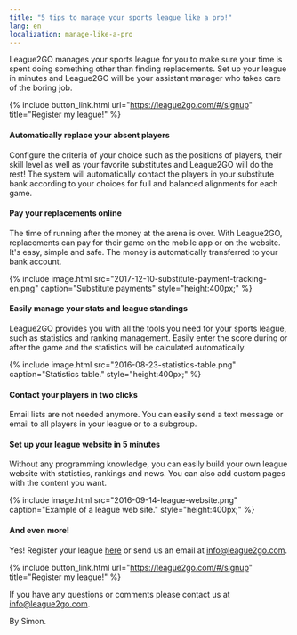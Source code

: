 ```yaml
---
title: "5 tips to manage your sports league like a pro!"
lang: en
localization: manage-like-a-pro
---
```

League2GO manages your sports league for you to make sure your time is spent doing something other than finding replacements. Set up your league in minutes and League2GO will be your assistant manager who takes care of the boring job.

{% include button_link.html url="https://league2go.com/#/signup" title="Register my league!" %}

#### Automatically replace your absent players
Configure the criteria of your choice such as the positions of players, their skill level as well as your favorite substitutes and League2GO will do the rest! The system will automatically contact the players in your substitute bank according to your choices for full and balanced alignments for each game.

#### Pay your replacements online
The time of running after the money at the arena is over. With League2GO, replacements can pay for their game on the mobile app or on the website. It's easy, simple and safe. The money is automatically transferred to your bank account.

{% include image.html src="2017-12-10-substitute-payment-tracking-en.png" caption="Substitute payments" style="height:400px;" %}

#### Easily manage your stats and league standings
League2GO provides you with all the tools you need for your sports league, such as statistics and ranking management. Easily enter the score during or after the game and the statistics will be calculated automatically.

{% include image.html src="2016-08-23-statistics-table.png" caption="Statistics table." style="height:400px;" %}

#### Contact your players in two clicks
Email lists are not needed anymore. You can easily send a text message or email to all players in your league or to a subgroup.

#### Set up your league website in 5 minutes
Without any programming knowledge, you can easily build your own league website with statistics, rankings and news. You can also add custom pages with the content you want.

{% include image.html src="2016-09-14-league-website.png" caption="Example of a league web site." style="height:400px;" %}

#### And even more!
Yes! Register your league [here](https://league2go.com/?lang=en#/signup) or send us an email at [info@league2go.com](mailto:info@league2go.com).

{% include button_link.html url="https://league2go.com/#/signup" title="Register my league!" %}

If you have any questions or comments please contact us at [info@league2go.com](mailto:info@league2go.com).

By Simon.